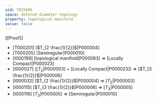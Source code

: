 ```yaml
---
uid: T025686
space: deleted-diameter-topology
property: topological-manifold
value: false
---
```

[[Proof]]

* [T000201] [$T_{2 \frac{1}{2}}$|P000004]
* [T000205] [Semiregular|P000010]
* [I000199] [topological manifold|P000083] => [Locally Compact|P000023]
* [I000027] ([$T_2$|P000003] + [Locally Compact|P000023]) => [$T_{3 \frac{1}{2}}$|P000006]
* [I000032] [$T_{2 \frac{1}{2}}$|P000004] => [$T_2$|P000003]
* [I000115] [$T_{3 \frac{1}{2}}$|P000006] => [$T_3$|P000005]
* [I000116] [$T_3$|P000005] => [Semiregular|P000010]

